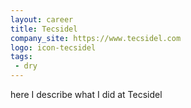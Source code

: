 ```yaml
---
layout: career
title: Tecsidel
company_site: https://www.tecsidel.com
logo: icon-tecsidel
tags:
 - dry
---
```


here I describe what I did at Tecsidel
